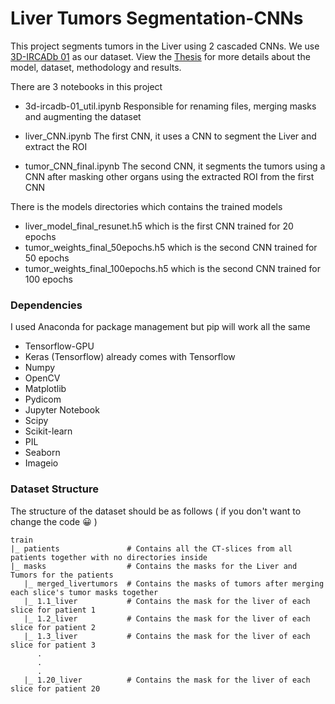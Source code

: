 # Liver Tumors Segmentation-CNNs
This project segments tumors in the Liver using 2 cascaded CNNs. We use [3D-IRCADb 01](https://www.ircad.fr/research/3d-ircadb-01/) as our dataset.
View the [Thesis](https://drive.google.com/drive/folders/1EorGrTfvjoZNa_utgOUg-yY1JFOVeiHt?usp=drive_link) for more details about the model, dataset, methodology and results.


There are 3 notebooks in this project

* 3d-ircadb-01_util.ipynb
Responsible for renaming files, merging masks and augmenting the dataset

* liver_CNN.ipynb
The first CNN, it uses a CNN to segment the Liver and extract the ROI

* tumor_CNN_final.ipynb
The second CNN, it segments the tumors using a CNN after masking other organs using the extracted ROI from the first CNN

There is the models directories which contains the trained models
* liver_model_final_resunet.h5 which is the first CNN trained for 20 epochs
* tumor_weights_final_50epochs.h5	which is the second CNN trained for 50 epochs
* tumor_weights_final_100epochs.h5 which is the second CNN trained for 100 epochs

### Dependencies ###
I used Anaconda for package management but pip will work all the same

* Tensorflow-GPU
* Keras (Tensorflow) already comes with Tensorflow
* Numpy
* OpenCV
* Matplotlib
* Pydicom
* Jupyter Notebook
* Scipy
* Scikit-learn
* PIL
* Seaborn
* Imageio

### Dataset Structure ###
The structure of the dataset should be as follows ( if you don't want to change the code :grinning: )
```
train
|_ patients               # Contains all the CT-slices from all patients together with no directories inside
|_ masks                  # Contains the masks for the Liver and Tumors for the patients
   |_ merged_livertumors  # Contains the masks of tumors after merging each slice's tumor masks together
   |_ 1.1_liver           # Contains the mask for the liver of each slice for patient 1
   |_ 1.2_liver           # Contains the mask for the liver of each slice for patient 2
   |_ 1.3_liver           # Contains the mask for the liver of each slice for patient 3
      .
      .
      .
   |_ 1.20_liver          # Contains the mask for the liver of each slice for patient 20
```
